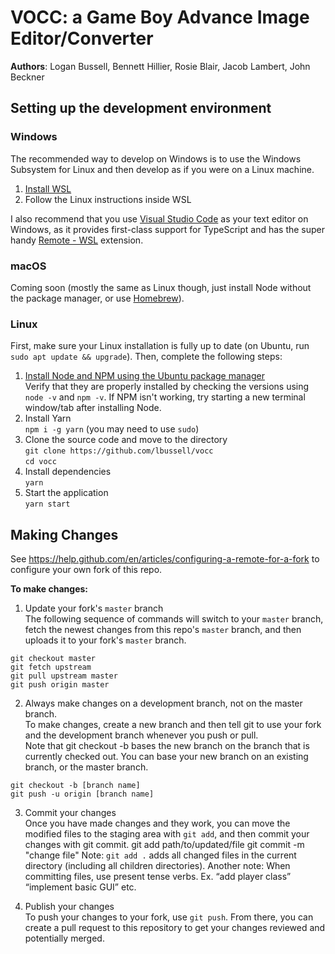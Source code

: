 # VOCC: a Game Boy Advance Image Editor/Converter

**Authors**: Logan Bussell, Bennett Hillier, Rosie Blair, Jacob Lambert, John Beckner

## Setting up the development environment

### Windows

The recommended way to develop on Windows is to use the Windows Subsystem for Linux and then develop as if you were on a Linux machine.

1. [Install WSL](https://docs.microsoft.com/en-us/windows/wsl/install-win10 "WSL installation instructions")
2. Follow the Linux instructions inside WSL

I also recommend that you use [Visual Studio Code](https://code.visualstudio.com/ "VS Code website") as your text editor on Windows, as it provides first-class support for TypeScript and has the super handy [Remote - WSL](https://marketplace.visualstudio.com/items?itemName=ms-vscode-remote.remote-wsl "Remote WSL extension webpage") extension.

### macOS

Coming soon (mostly the same as Linux though, just install Node without the package manager, or use [Homebrew](https://brew.sh/ "Homebrew website")).

### Linux

First, make sure your Linux installation is fully up to date (on Ubuntu, run `sudo apt update && upgrade`). Then, complete the following steps:

1. [Install Node and NPM using the Ubuntu package manager](https://github.com/nodesource/distributions/blob/master/README.md#debinstall "Node github repository readme")  
   Verify that they are properly installed by checking the versions using `node -v` and `npm -v`. If NPM isn't working, try starting a new terminal window/tab after installing Node.
2. Install Yarn  
   `npm i -g yarn` (you may need to use `sudo`)
3. Clone the source code and move to the directory  
   `git clone https://github.com/lbussell/vocc`  
   `cd vocc`
4. Install dependencies  
   `yarn`
5. Start the application  
   `yarn start`

## Making Changes

See https://help.github.com/en/articles/configuring-a-remote-for-a-fork to configure your own fork of this repo.

**To make changes:**

1. Update your fork's `master` branch  
   The following sequence of commands will switch to your `master` branch, fetch the newest changes from this repo's `master` branch, and then uploads it to your fork's `master` branch.

```
git checkout master
git fetch upstream
git pull upstream master
git push origin master
```

2. Always make changes on a development branch, not on the master branch.  
   To make changes, create a new branch and then tell git to use your fork and the development branch whenever you push or pull.  
   Note that git checkout -b bases the new branch on the branch that is currently checked out. You can base your new branch on an existing branch, or the master branch.

```
git checkout -b [branch name]
git push -u origin [branch name]
```

3. Commit your changes  
   Once you have made changes and they work, you can move the modified files to
   the staging area with `git add`, and then commit your changes with git commit. git add path/to/updated/file
   git commit -m "change file"
   Note: `git add .` adds all changed files in the current directory (including all
   children directories).
   Another note: When committing files, use present tense verbs. Ex. “add player class” “implement basic GUI” etc.

4. Publish your changes  
   To push your changes to your fork, use `git push`. From there, you can create a pull request to this repository to get your changes reviewed and potentially merged.
